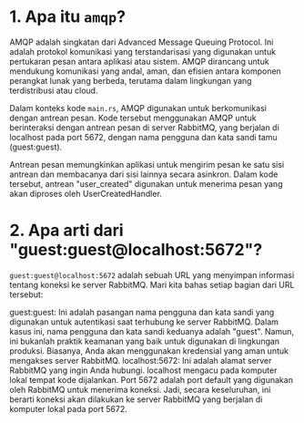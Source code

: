 # 1. Apa itu `amqp`?
AMQP adalah singkatan dari Advanced Message Queuing Protocol. Ini adalah protokol komunikasi yang terstandarisasi yang digunakan untuk pertukaran pesan antara aplikasi atau sistem. AMQP dirancang untuk mendukung komunikasi yang andal, aman, dan efisien antara komponen perangkat lunak yang berbeda, terutama dalam lingkungan yang terdistribusi atau cloud.

Dalam konteks kode `main.rs`, AMQP digunakan untuk berkomunikasi dengan antrean pesan. Kode tersebut menggunakan AMQP untuk berinteraksi dengan antrean pesan di server RabbitMQ, yang berjalan di localhost pada port 5672, dengan nama pengguna dan kata sandi tamu (guest:guest).

Antrean pesan memungkinkan aplikasi untuk mengirim pesan ke satu sisi antrean dan membacanya dari sisi lainnya secara asinkron. Dalam kode tersebut, antrean "user_created" digunakan untuk menerima pesan yang akan diproses oleh UserCreatedHandler.

# 2. Apa arti dari "guest:guest@localhost:5672"?
`guest:guest@localhost:5672` adalah sebuah URL yang menyimpan informasi tentang koneksi ke server RabbitMQ. Mari kita bahas setiap bagian dari URL tersebut:

guest:guest: Ini adalah pasangan nama pengguna dan kata sandi yang digunakan untuk autentikasi saat terhubung ke server RabbitMQ. Dalam kasus ini, nama pengguna dan kata sandi keduanya adalah "guest". Namun, ini bukanlah praktik keamanan yang baik untuk digunakan di lingkungan produksi. Biasanya, Anda akan menggunakan kredensial yang aman untuk mengakses server RabbitMQ.
localhost:5672: Ini adalah alamat server RabbitMQ yang ingin Anda hubungi. localhost mengacu pada komputer lokal tempat kode dijalankan. Port 5672 adalah port default yang digunakan oleh RabbitMQ untuk menerima koneksi. Jadi, secara keseluruhan, ini berarti koneksi akan dilakukan ke server RabbitMQ yang berjalan di komputer lokal pada port 5672.